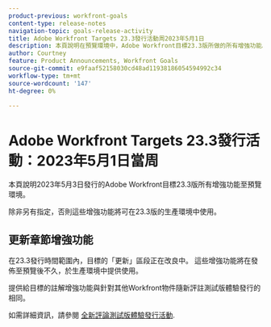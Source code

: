 ```yaml
---
product-previous: workfront-goals
content-type: release-notes
navigation-topic: goals-release-activity
title: Adobe Workfront Targets 23.3發行活動周2023年5月1日
description: 本頁說明在預覽環境中，Adobe Workfront目標23.3版所做的所有增強功能。 這些增強功能將於2023年5月1日當周在生產環境中提供。
author: Courtney
feature: Product Announcements, Workfront Goals
source-git-commit: e9faaf52158030cd48ad11938186054594992c34
workflow-type: tm+mt
source-wordcount: '147'
ht-degree: 0%

---
```


# Adobe Workfront Targets 23.3發行活動：2023年5月1日當周

本頁說明2023年5月3日發行的Adobe Workfront目標23.3版所有增強功能至預覽環境。

除非另有指定，否則這些增強功能將可在23.3版的生產環境中使用。

## 更新章節增強功能

在23.3發行時間範圍內，目標的「更新」區段正在改良中。 這些增強功能將在發佈至預覽後不久，於生產環境中提供使用。

提供給目標的註解增強功能與針對其他Workfront物件隨新評註測試版體驗發行的相同。

如需詳細資訊，請參閱 [全新評論測試版體驗發行活動](/help/quicksilver/product-announcements/betas/new-commenting-experience-beta/new-commenting-beta-experience-release-activity.md).
